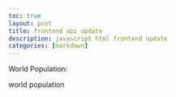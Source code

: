```yaml
---
toc: true
layout: post
title: frontend api update
description: javascript html frontend update
categories: [markdown]
---
```


<style>
    head {
        font-size: 40px;
        text-align: center;
    }
</style>

<head>
    <label for = "pop">World Population:</label>
    <p id = "pop"> world population </p>
</head>

<script>
const options = {
    method: 'GET',
    headers: {
        'X-RapidAPI-Key': 'befd3aa94cmsh6c15f9448db64f3p194824jsn7727f7079e12',
        'X-RapidAPI-Host': 'get-population.p.rapidapi.com'
    }
};


fetch('https://get-population.p.rapidapi.com/population', options)
    .then(response => response.json())
    .then(response => {
        console.log(response.count);
        document.getElementById("pop").innerHTML = response.count;
    })
    .catch(err => console.error(err));

change();
function change() {
    document.getElementById("pop").innerHTML = parseInt(document.getElementById("pop").innerHTML) + 3;
} setInterval(change,1000);        
</script>

